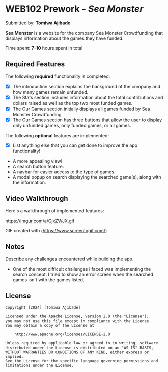 # WEB102 Prework - _Sea Monster_

Submitted by: **Tomiwa Ajibade**

**Sea Monster** is a website for the company Sea Monster Crowdfunding that displays information about the games they have funded.

Time spent: **7-10** hours spent in total

## Required Features

The following **required** functionality is completed:

- [x] The introduction section explains the background of the company and how many games remain unfunded.
- [x] The Stats section includes information about the total contributions and dollars raised as well as the top two most funded games.
- [x] The Our Games section initially displays all games funded by Sea Monster Crowdfunding
- [x] The Our Games section has three buttons that allow the user to display only unfunded games, only funded games, or all games.

The following **optional** features are implemented:

- [x] List anything else that you can get done to improve the app functionality!
- A more appealing view!
- A search button feature.
- A navbar for easier access to the type of games.
- A modal popup on search displaying the searched game(s), along with the information.

## Video Walkthrough

Here's a walkthrough of implemented features:

https://imgur.com/a/GjxZWJX.gif

GIF created with (https://www.screentogif.com/)

## Notes

Describe any challenges encountered while building the app.

- One of the most difficult challenges I faced was implementing the search concept. I tried to show an error screen when the searched games isn't with the games listed.

## License

    Copyright [2024] [Tomiwa Ajibade]

    Licensed under the Apache License, Version 2.0 (the "License");
    you may not use this file except in compliance with the License.
    You may obtain a copy of the License at

        http://www.apache.org/licenses/LICENSE-2.0

    Unless required by applicable law or agreed to in writing, software
    distributed under the License is distributed on an "AS IS" BASIS,
    WITHOUT WARRANTIES OR CONDITIONS OF ANY KIND, either express or implied.
    See the License for the specific language governing permissions and
    limitations under the License.
